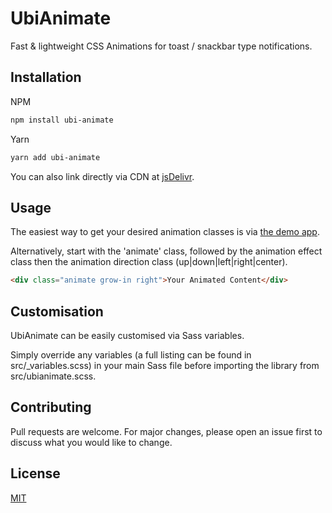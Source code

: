 # UbiAnimate

Fast & lightweight CSS Animations for toast / snackbar type notifications.

## Installation

NPM

```bash
npm install ubi-animate
```

Yarn

```bash
yarn add ubi-animate
```

You can also link directly via CDN at [jsDelivr](https://cdn.jsdelivr.net/gh/rmhubbert/ubi-animate@latest/dist/ubianimate.min.css).

## Usage

The easiest way to get your desired animation classes is via [the demo app](https://rmhubbert.github.io/ubi-animate).

Alternatively, start with the 'animate' class, followed by the animation effect class then the animation direction class (up|down|left|right|center).

```html
<div class="animate grow-in right">Your Animated Content</div>
```

## Customisation

UbiAnimate can be easily customised via Sass variables.

Simply override any variables (a full listing can be found in src/\_variables.scss) in your main Sass file before importing the library from src/ubianimate.scss.

## Contributing

Pull requests are welcome. For major changes, please open an issue first to discuss what you would like to change.

## License

[MIT](https://choosealicense.com/licenses/mit/)
